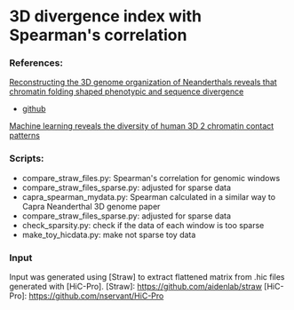 # 3D divergence index with Spearman's correlation

### References:
[Reconstructing the 3D genome organization of Neanderthals reveals that chromatin folding shaped phenotypic and sequence divergence]
- [github]

[Machine learning reveals the diversity of human 3D
2 chromatin contact patterns]

[Reconstructing the 3D genome organization of Neanderthals reveals that chromatin folding shaped phenotypic and sequence divergence]: https://www.biorxiv.org/content/10.1101/2022.02.07.479462v1.full
[github]: https://github.com/emcarthur/neanderthal-3D-genome/tree/main
[Machine learning reveals the diversity of human 3D
2 chromatin contact patterns]: https://www.biorxiv.org/content/10.1101/2023.12.22.573104v1

### Scripts:
- compare_straw_files.py: Spearman's correlation for genomic windows
- compare_straw_files_sparse.py: adjusted for sparse data
- capra_spearman_mydata.py: Spearman calculated in a similar way to Capra Neanderthal 3D genome paper
- compare_straw_files_sparse.py: adjusted for sparse data
- check_sparsity.py: check if the data of each window is too sparse
- make_toy_hicdata.py: make not sparse toy data

### Input
Input was generated using [Straw] to extract flattened matrix from .hic files generated with [HiC-Pro].
[Straw]: https://github.com/aidenlab/straw
[HiC-Pro]: https://github.com/nservant/HiC-Pro
